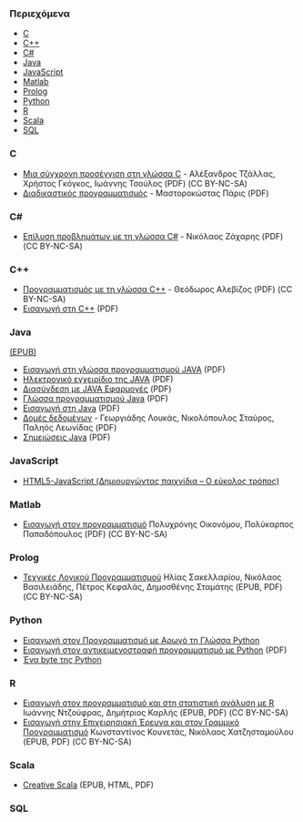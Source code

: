 ### Περιεχόμενα



* [C](#c)
* [C++](#cpp)
* [C#](#csharp)
* [Java](#java)
* [JavaScript](#javascript)
* [Matlab](#matlab)
* [Prolog](#prolog)
* [Python](#python)
* [R](#r)
* [Scala](#scala)
* [SQL](#sql)
### C



* [Μια σύγχρονη προσέγγιση στη γλώσσα C](https://repository.kallipos.gr/handle/11419/11683) - Αλέξανδρος Τζάλλας, Χρήστος Γκόγκος, Ιωάννης Τσούλος (PDF) (CC BY-NC-SA)
* [Διαδικαστικός προγραμματισμός](https://repository.kallipos.gr/bitstream/11419/1346/3/00_master%20document_KOY.pdf) - Μαστοροκώστας Πάρις (PDF)
### <a id="csharp"></a>C\#



* [Επίλυση προβλημάτων με τη γλώσσα C#](https://repository.kallipos.gr/handle/11419/9349) - Νικόλαος Ζάχαρης (PDF) (CC BY-NC-SA)
### <a id="cpp"></a>C++



* [Προγραμματισμός με τη γλώσσα C++](https://repository.kallipos.gr/bitstream/11419/6443/3/00_master_document-KOY.pdf) - Θεόδωρος Αλεβίζος (PDF) (CC BY-NC-SA)
* [Εισαγωγή στη C++](http://www.ebooks4greeks.gr/2011.Download_free-ebooks/Pliroforikis/glossa_programmatismoy_C++__eBooks4Greeks.gr.pdf) (PDF)
### Java

[(EPUB)](https://repository.kallipos.gr/bitstream/11419/6217/5/DataStructures-%ce%9a%ce%9f%ce%a5.epub)


* [Εισαγωγή στη γλώσσα προγραμματισμού JAVA](http://www.ebooks4greeks.gr/dowloads/Pliroforiki/Glosses.program./Java__Downloaded_from_eBooks4Greeks.gr.pdf) (PDF)
* [Ηλεκτρονικό εγχειρίδιο της JAVA](http://www.ebooks4greeks.gr/wp-content/uploads/2013/04/java-2012-eBooks4Greeks.gr_.pdf) (PDF)
* [Διασύνδεση με JAVA Εφαρμογές](https://repository.kallipos.gr/bitstream/11419/6261/2/02_chapter_14.pdf) (PDF)
* [Γλώσσα προγραμματισμού Java](https://repository.kallipos.gr/bitstream/11419/6232/2/%CE%9A%CE%95%CE%A6%CE%91%CE%9B%CE%91%CE%99%CE%9F%2015.pdf) (PDF)
* [Εισαγωγή στη Java](http://www.ebooks4greeks.gr/wp-content/uploads/2013/03/Java-free-book.pdf) (PDF)
* [Δομές δεδομένων](https://repository.kallipos.gr/bitstream/11419/6217/3/DataStructures-%CE%9A%CE%9F%CE%A5.pdf) - Γεωργιάδης Λουκάς, Νικολόπουλος Σταύρος, Παληός Λεωνίδας (PDF)
* [Σημειώσεις Java](http://www.ebooks4greeks.gr/wp-content/uploads/2013/03/shmeiwseis-Java-eBooks4Greeks.gr_.pdf) (PDF)
### JavaScript



* [HTML5-JavaScript (Δημιουργώντας παιχνίδια – Ο εύκολος τρόπος)](https://www.ebooks4greeks.gr/html5-javascript)
### Matlab



* [Εισαγωγή στον προγραμματισμό](https://repository.kallipos.gr/handle/11419/8671) Πολυχρόνης Οικονόμου, Πολύκαρπος Παπαδόπουλος (PDF) (CC BY-NC-SA)
### Prolog



* [Τεχνικές Λογικού Προγραμματισμού](https://repository.kallipos.gr/handle/11419/777) Ηλίας Σακελλαρίου, Νικόλαος Βασιλειάδης, Πέτρος Κεφαλάς, Δημοσθένης Σταμάτης (EPUB, PDF) (CC BY-NC-SA)
### Python



* [Εισαγωγή στον Προγραμματισμό με Αρωγό τη Γλώσσα Python](https://www.ebooks4greeks.gr/eisagwgh-ston-programmatismo-me-arwgo-th-glwssa-python)
* [Εισαγωγή στον αντικειμενοστραφή προγραμματισμό με Python](https://repository.kallipos.gr/bitstream/11419/1708/3/85_Magoutis.pdf) (PDF)
* [Ένα byte της Python](https://archive.org/details/AByteOfPythonEl)
### R



* [Εισαγωγή στον προγραμματισμό και στη στατιστική ανάλυση με R](https://repository.kallipos.gr/handle/11419/2601) Ιωάννης Ντζούφρας, Δημήτριος Καρλής (EPUB, PDF) (CC BY-NC-SA)
* [Εισαγωγή στην Επιχειρησιακή Έρευνα και στον Γραμμικό Προγραμματισμό](https://repository.kallipos.gr/handle/11419/5699) Κωνσταντίνος Κουνετάς, Νικόλαος Χατζησταμούλου (EPUB, PDF) (CC BY-NC-SA)
### Scala



* [Creative Scala](https://github.com/mrdimosthenis/creative-scala) (EPUB, HTML, PDF)
### SQL

